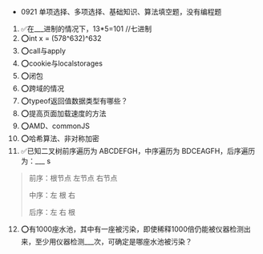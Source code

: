 - 0921
单项选择、多项选择、基础知识、算法填空题，没有编程题

1. ✅在___进制的情况下，13*5=101   //七进制 
2. ⭕int x = (578^632)^632  
3. ⭕call与apply 
4. ⭕cookie与localstorages 
5. ⭕闭包 
6. ⭕跨域的情况 
7. ⭕typeof返回值数据类型有哪些？
8. ⭕提高页面加载速度的方法 
9. ⭕AMD、commonJS 
10. ⭕哈希算法、非对称加密 
11. ✅已知二叉树前序遍历为 ABCDEFGH，中序遍历为 BDCEAGFH，后序遍历为：___ s
  > 前序：根节点 左节点 右节点
  > 
  > 中序：左 根 右
  > 
  > 后序：左 右 根
12. ⭕有1000座水池，其中有一座被污染，即使稀释1000倍仍能被仪器检测出来，至少用仪器检测___次，可确定是哪座水池被污染？
